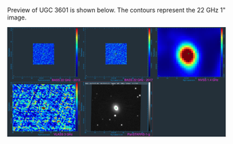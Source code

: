 Preview of UGC 3601 is shown below. The contours represent the 22 GHz 1" image. 

![UGC3601.png](UGC3601.png "UGC3601")

